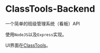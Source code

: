 # ClassTools-Backend
一个简单的班级管理系统（看板）API

使用`NodeJS`以及`Express`实现。

UI界面在[ClassTools](https://github.com/rain15z3/ClassTools)。
